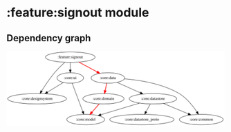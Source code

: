 # :feature:signout module
## Dependency graph
![Dependency graph](../../docs/images/graphs/dep_graph_feature_signout.svg)
